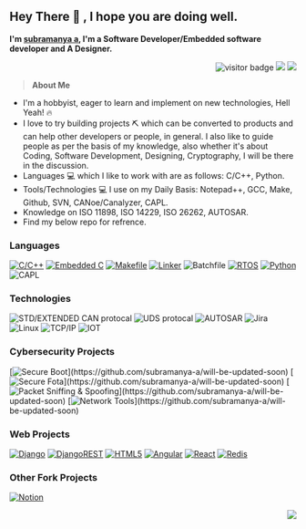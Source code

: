 ## Hey There 👋 , I hope you are doing well.
**I'm [subramanya a](https://www.github.com/subramanya-a), I'm a Software Developer/Embedded software developer and A Designer.** 

<p  align="right">
  <img src="https://visitor-badge.laobi.icu/badge?page_id=subramanya-a" alt="visitor badge"/>
  <img src="https://badgen.net/badge/Open%20Source%20%3F/Yes%21/blue?icon=github">
  <img src="https://img.shields.io/badge/License-GPLv3-blue.svg">
</p>


> **About Me**
- I'm a hobbyist, eager to learn and implement on new technologies, Hell Yeah! 🔥
- I love to try building projects ⛏️ which can be converted to products and can help other developers or people, in general. I also like to guide people as per the basis of my knowledge, also whether it's about Coding, Software Development, Designing, Cryptography, I will be there in the discussion. 
- Languages 💻  which I like to work with are as follows: C/C++, Python.
- Tools/Technologies 💻  I use on my Daily Basis: Notepad++, GCC, Make, Github, SVN, CANoe/Canalyzer, CAPL.
- Knowledge on  ISO 11898, ISO 14229, ISO 26262, AUTOSAR.
- Find my below repo for refrence.

### Languages
[![C/C++](https://img.shields.io/badge/-C%2FC++-000?&logo=c%2b%2b&logoColor=00599C)](https://github.com/subramanya-a/will-be-updated-soon)
[![Embedded C](https://img.shields.io/badge/Embedded%20C-000?&logo=Embedded%20C)](https://github.com/subramanya-a/will-be-updated-soon)
[![Makefile](https://img.shields.io/badge/-makefile-000?&logo=makefile&logoColor=ddc508)](https://github.com/subramanya-a/will-be-updated-soon)
[![Linker](https://img.shields.io/badge/-Linker-000?&logo=Linker&logoColor=007396)](https://github.com/subramanya-a/will-be-updated-soon)
![Batchfile](https://img.shields.io/badge/-Batchfile-000?&logo=Batchfile&logoColor=007ACC)
[![RTOS](https://img.shields.io/badge/-RTOS-000?&logo=RTOS)](https://github.com/subramanya-a/will-be-updated-soon)
[![Python](https://img.shields.io/badge/-Python-000?&logo=python)](https://github.com/subramanya-a/will-be-updated-soon)
![CAPL](https://img.shields.io/badge/-CAPL-000?&logo=CAPL)


### Technologies

![STD/EXTENDED CAN protocal](https://img.shields.io/badge/-STD%2FEXTENDED%20CAN-000?&logo=STD%2FEXTENDED%20CAN)
![UDS protocal](https://img.shields.io/badge/-UDS-000?&logo=UDS)
![AUTOSAR](https://img.shields.io/badge/-AUTOSAR-000?&logo=AUTOSAR&logoColor=FF9900)
![Jira](https://img.shields.io/badge/-Jira-000?&logo=Jira-Software&logoColor=0052CC)
![Linux](https://img.shields.io/badge/-Linux-000?&logo=Linux&logoColor=FCC624)
![TCP/IP](https://img.shields.io/badge/-TCP%2FIP-000?&logo=Cisco)
![IOT](https://img.shields.io/badge/-IOT-000?&logo=IOT)


### Cybersecurity Projects

[![Secure Boot](https://img.shields.io/badge/-Secure%20Boot-000?)](https://github.com/subramanya-a/will-be-updated-soon)
[![Secure Fota](https://img.shields.io/badge/-Secure%20Fota-000?)](https://github.com/subramanya-a/will-be-updated-soon)
[![Packet Sniffing & Spoofing](https://img.shields.io/badge/-🗂%20Packet%20Sniffing%20%26%20Spoofing-000?)](https://github.com/subramanya-a/will-be-updated-soon)
[![Network Tools](https://img.shields.io/badge/-🌐%20Network%20Tools-000?)](https://github.com/subramanya-a/will-be-updated-soon)

### Web Projects

[![Django](https://img.shields.io/badge/django-%23092E20.svg?style=for-the-badge&logo=django&logoColor=white)](https://github.com/subramanya-a/will-be-updated-soon)
[![DjangoREST](https://img.shields.io/badge/DJANGO-REST-ff1709?style=for-the-badge&logo=django&logoColor=white&color=ff1709&labelColor=gray)](https://github.com/subramanya-a/will-be-updated-soon)
[![HTML5](https://img.shields.io/badge/html5-%23E34F26.svg?style=for-the-badge&logo=html5&logoColor=white)](https://github.com/subramanya-a/will-be-updated-soon)
[![Angular](https://img.shields.io/badge/angular-%23DD0031.svg?style=for-the-badge&logo=angular&logoColor=white)](https://github.com/subramanya-a/will-be-updated-soon)
[![React](https://img.shields.io/badge/react-%2320232a.svg?style=for-the-badge&logo=react&logoColor=%2361DAFB)](https://github.com/subramanya-a/will-be-updated-soon)
[![Redis](https://img.shields.io/badge/redis-%23DD0031.svg?style=for-the-badge&logo=redis&logoColor=white)](https://github.com/subramanya-a/will-be-updated-soon)

### Other Fork Projects 
[![Notion](https://img.shields.io/badge/Notion-%23000000.svg?style=for-the-badge&logo=notion&logoColor=white)](https://github.com/subramanya-a/notion-clone)

<p  align="right">  
  <img src="http://ForTheBadge.com/images/badges/built-with-love.svg">
</p>

<!---
<img alt="Github Stats" height="200" src="https://github-readme-stats.vercel.app/api?username=subramanya-a&theme=graywhite&show_icons=true&include_all_commits=true" />
--->


<!---
Subramanya-a/Subramanya-a is a ✨ special ✨ repository because its `README.md` (this file) appears on your GitHub profile.
You can click the Preview link to take a look at your changes.
Badges: https://github.com/Ileriayo/markdown-badges
--->
